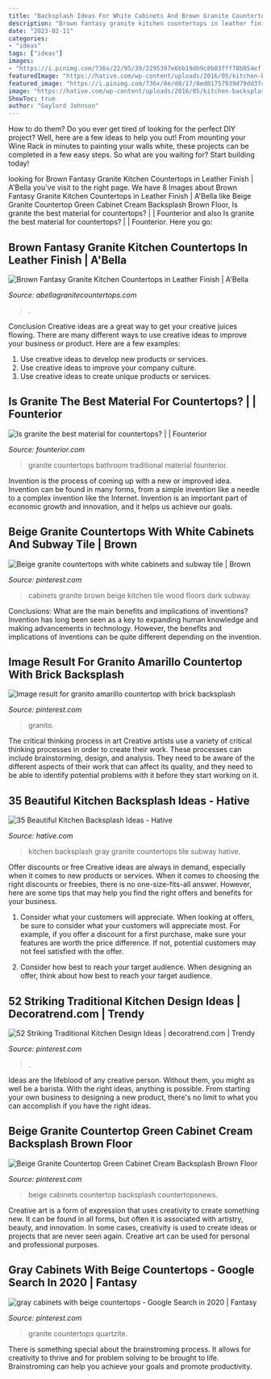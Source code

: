 ```yaml
---
title: "Backsplash Ideas For White Cabinets And Brown Granite Countertops ~ Gray Cabinets With Beige Countertops"
description: "Brown fantasy granite kitchen countertops in leather finish"
date: "2023-02-11"
categories:
- "ideas"
tags: ["ideas"]
images:
- "https://i.pinimg.com/736x/22/95/39/2295397e6bb19db9c8b03fff78b054ef.jpg"
featuredImage: "https://hative.com/wp-content/uploads/2016/05/kitchen-backsplash-ideas/34-kitchen-backsplash-ideas.jpg"
featured_image: "https://i.pinimg.com/736x/8e/d0/17/8ed01757939d79dd3fc6319717ef90db--antique-white-cabinets-dark-wood-floors.jpg"
image: "https://hative.com/wp-content/uploads/2016/05/kitchen-backsplash-ideas/34-kitchen-backsplash-ideas.jpg"
ShowToc: true
author: "Gaylord Johnson"
---
```



How to do them?
Do you ever get tired of looking for the perfect DIY project? Well, here are a few ideas to help you out! From mounting your Wine Rack in minutes to painting your walls white, these projects can be completed in a few easy steps. So what are you waiting for? Start building today!

	

		
looking for Brown Fantasy Granite Kitchen Countertops in Leather Finish | A&#039;Bella you've visit to the right page. We have 8 Images about Brown Fantasy Granite Kitchen Countertops in Leather Finish | A&#039;Bella like Beige Granite Countertop Green Cabinet Cream Backsplash Brown Floor, Is granite the best material for countertops? | | Founterior and also Is granite the best material for countertops? | | Founterior. Here you go:
		
    
## Brown Fantasy Granite Kitchen Countertops In Leather Finish | A&#039;Bella

<img loading=lazy src="https://www.abellagranitecountertops.com/wp-content/uploads/2019/11/70837764_10157574041709476_2272718314461462528_n-800x600.jpg" onerror="this.onerror=null;this.src='https://tse4.mm.bing.net/th?id=OIP.gVIBFemj43wz8DOGg_DhOAHaFj&amp;pid=15.1';" alt="Brown Fantasy Granite Kitchen Countertops in Leather Finish | A&#039;Bella">

_Source: abellagranitecountertops.com_

>. 

	

Conclusion
Creative ideas are a great way to get your creative juices flowing. There are many different ways to use creative ideas to improve your business or product. Here are a few examples:
1. Use creative ideas to develop new products or services.
2. Use creative ideas to improve your company culture.
3. Use creative ideas to create unique products or services.

    
## Is Granite The Best Material For Countertops? | | Founterior

<img loading=lazy src="https://founterior.com/wp-content/uploads/2014/10/White-bathroom-granite-countertops-used-in-a-traditional-design.jpg" onerror="this.onerror=null;this.src='https://tse1.mm.bing.net/th?id=OIP.CF_lxjxxXclXq4N6F_wigAHaLH&amp;pid=15.1';" alt="Is granite the best material for countertops? | | Founterior">

_Source: founterior.com_

>granite countertops bathroom traditional material founterior. 

	

Invention is the process of coming up with a new or improved idea. Invention can be found in many forms, from a simple invention like a needle to a complex invention like the Internet. Invention is an important part of economic growth and innovation, and it helps us achieve our goals.

    
## Beige Granite Countertops With White Cabinets And Subway Tile | Brown

<img loading=lazy src="https://i.pinimg.com/736x/8e/d0/17/8ed01757939d79dd3fc6319717ef90db--antique-white-cabinets-dark-wood-floors.jpg" onerror="this.onerror=null;this.src='https://tse4.mm.bing.net/th?id=OIP.WbJOnbmLyPSrnVREGhVeFQHaMV&amp;pid=15.1';" alt="Beige granite countertops with white cabinets and subway tile | Brown">

_Source: pinterest.com_

>cabinets granite brown beige kitchen tile wood floors dark subway. 

	

Conclusions: What are the main benefits and implications of inventions?
Invention has long been seen as a key to expanding human knowledge and making advancements in technology. However, the benefits and implications of inventions can be quite different depending on the invention.

    
## Image Result For Granito Amarillo Countertop With Brick Backsplash

<img loading=lazy src="https://i.pinimg.com/736x/22/95/39/2295397e6bb19db9c8b03fff78b054ef.jpg" onerror="this.onerror=null;this.src='https://tse1.mm.bing.net/th?id=OIP.NC9MjvGofkGkbjqxgBirygHaLH&amp;pid=15.1';" alt="Image result for granito amarillo countertop with brick backsplash">

_Source: pinterest.com_

>granito. 

	

The critical thinking process in art
Creative artists use a variety of critical thinking processes in order to create their work. These processes can include brainstorming, design, and analysis. They need to be aware of the different aspects of their work that can affect its quality, and they need to be able to identify potential problems with it before they start working on it.

    
## 35 Beautiful Kitchen Backsplash Ideas - Hative

<img loading=lazy src="https://hative.com/wp-content/uploads/2016/05/kitchen-backsplash-ideas/34-kitchen-backsplash-ideas.jpg" onerror="this.onerror=null;this.src='https://tse2.mm.bing.net/th?id=OIP.cc_5TqUNTNBRhz8wNu9v9AHaLG&amp;pid=15.1';" alt="35 Beautiful Kitchen Backsplash Ideas - Hative">

_Source: hative.com_

>kitchen backsplash gray granite countertops tile subway hative. 

	

Offer discounts or free
Creative ideas are always in demand, especially when it comes to new products or services. When it comes to choosing the right discounts or freebies, there is no one-size-fits-all answer. However, here are some tips that may help you find the right offers and benefits for your business.
1) Consider what your customers will appreciate. When looking at offers, be sure to consider what your customers will appreciate most. For example, if you offer a discount for a first purchase, make sure your features are worth the price difference. If not, potential customers may not feel satisfied with the offer.

2) Consider how best to reach your target audience. When designing an offer, think about how best to reach your target audience.

    
## 52 Striking Traditional Kitchen Design Ideas | Decoratrend.com | Trendy

<img loading=lazy src="https://i.pinimg.com/736x/9c/75/c7/9c75c77e6c5444c44504de4855dde8fc.jpg" onerror="this.onerror=null;this.src='https://tse1.mm.bing.net/th?id=OIP.q3JPcSrQawa3SKVMngSJngHaK6&amp;pid=15.1';" alt="52 Striking Traditional Kitchen Design Ideas | decoratrend.com | Trendy">

_Source: pinterest.com_

>. 

	

Ideas are the lifeblood of any creative person. Without them, you might as well be a barista. With the right ideas, anything is possible. From starting your own business to designing a new product, there's no limit to what you can accomplish if you have the right ideas.

    
## Beige Granite Countertop Green Cabinet Cream Backsplash Brown Floor

<img loading=lazy src="https://i.pinimg.com/originals/e1/13/73/e11373149f3b7bc616f1a1ae8a309e31.jpg" onerror="this.onerror=null;this.src='https://tse2.mm.bing.net/th?id=OIP.llYEKUQj8yOCBSYs-_986QHaLH&amp;pid=15.1';" alt="Beige Granite Countertop Green Cabinet Cream Backsplash Brown Floor">

_Source: pinterest.com_

>beige cabinets countertop backsplash countertopsnews. 

	

Creative art is a form of expression that uses creativity to create something new. It can be found in all forms, but often it is associated with artistry, beauty, and innovation. In some cases, creativity is used to create ideas or projects that are never seen again. Creative art can be used for personal and professional purposes.

    
## Gray Cabinets With Beige Countertops - Google Search In 2020 | Fantasy

<img loading=lazy src="https://i.pinimg.com/736x/ca/81/04/ca8104f7fc76aa1d9c0067ad7ca2bef8.jpg" onerror="this.onerror=null;this.src='https://tse4.mm.bing.net/th?id=OIP.e1zeP3g6eKYvevJUTTs8PQHaFj&amp;pid=15.1';" alt="gray cabinets with beige countertops - Google Search in 2020 | Fantasy">

_Source: pinterest.com_

>granite countertops quartzite. 

	

There is something special about the brainstroming process. It allows for creativity to thrive and for problem solving to be brought to life. Brainstroming can help you achieve your goals and promote productivity.

